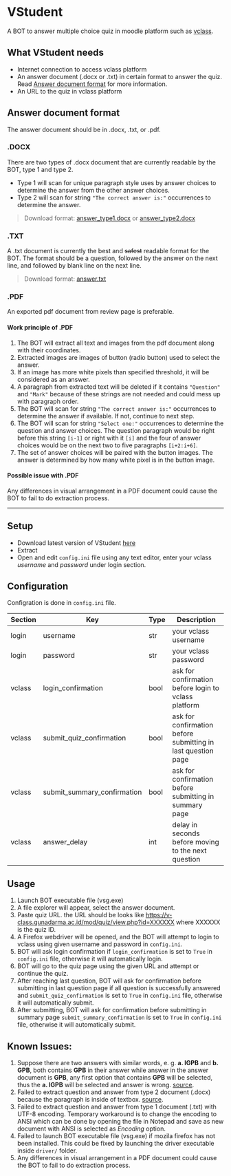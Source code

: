 # VStudent
A BOT to answer multiple choice quiz in moodle platform such as [vclass](https://v-class.gunadarma.ac.id).

## What VStudent needs
* Internet connection to access vclass platform
* An answer document (.docx or .txt) in certain format to answer the quiz. Read [Answer document format](#answer-document-format) for more information.
* An URL to the quiz in vclass platform

## Answer document format
The answer document should be in .docx, .txt, or .pdf.
### .DOCX
There are two types of .docx document that are currently readable by the BOT, type 1 and type 2.
* Type 1 will scan for unique paragraph style uses by answer choices to determine the answer from the other answer choices.
* Type 2 will scan for string `"The correct answer is:"` occurrences to determine the answer.

> Download format: [answer_type1.docx](https://docs.google.com/document/d/1-GwvMs6aSkNMY6Z2COR7HGlMhGBZqU2j/edit?usp=sharing&ouid=106238154602768730311&rtpof=true&sd=true) or [answer_type2.docx](https://docs.google.com/document/d/120Jpxo3lEEIkZEN2SIiSlxXh1xxdYgnb/edit?usp=sharing&ouid=106238154602768730311&rtpof=true&sd=true)

### .TXT
A .txt document is currently the best and ~~safest~~ readable format for the BOT. The format should be a question, followed by the answer on the next line, and followed by blank line on the next line.
> Download format: [answer.txt](https://drive.google.com/file/d/1mC8Qsa6CcodoxLC1RIfUmcUC2B7HLEN8/view?usp=sharing)

### .PDF
An exported pdf document from review page is preferable.
#### Work principle of .PDF
1. The BOT will extract all text and images from the pdf document along with their coordinates.
2. Extracted images are images of button (radio button) used to select the answer.
3. If an image has more white pixels than specified threshold, it will be considered as an answer.
4. A paragraph from extracted text will be deleted if it contains `"Question"` and `"Mark"` because of these strings are not needed and could mess up with paragraph order.
5. The BOT will scan for string `"The correct answer is:"` occurrences to determine the answer if available. If not, continue to next step.
6. The BOT will scan for string `"Select one:"` occurrences to determine the question and answer choices. The question paragraph would be right before this string `[i-1]` or right with it `[i]` and the four of answer choices would be on the next two to five paragraphs `[i+2:i+6]`.
7. The set of answer choices will be paired with the button images. The answer is determined by how many white pixel is in the button image.

#### Possible issue with .PDF
Any differences in visual arrangement in a PDF document could cause the BOT to fail to do extraction process.

---
## Setup
* Download latest version of VStudent [here](https://github.com/SonicZedt/VStudent/releases)
* Extract
* Open and edit `config.ini` file using any text editor, enter your vclass _username_ and _password_ under login section.

## Configuration
Configration is done in `config.ini` file.

| Section | Key | Type | Description  |
| ------- | --- | ---- | ------ |
| login   | username | str | your vclass username |
| login   | password | str | your vclass password |
| vclass  | login_confirmation | bool | ask for confirmation before login to vclass platform |
| vclass  | submit_quiz_confirmation | bool | ask for confirmation before submitting in last question page |
| vclass  | submit_summary_confirmation | bool | ask for confirmation before submitting in summary page |
| vclass  | answer_delay | int | delay in seconds before moving to the next question |

## Usage
1. Launch BOT executable file (vsg.exe)
2. A file explorer will appear, select the answer document.
3. Paste quiz URL. the URL should be looks like https://v-class.gunadarma.ac.id/mod/quiz/view.php?id=XXXXXX where XXXXXX is the quiz ID.
4. A Firefox webdriver will be opened, and the BOT will attempt to login to vclass using given username and password in `config.ini`.
5. BOT will ask login confirmation if `login_confirmation` is set to `True` in `config.ini` file, otherwise it will automatically login.
6. BOT will go to the quiz page using the given URL and attempt or continue the quiz.
7. After reaching last question, BOT will ask for confirmation before submitting in last question page if all question is successfully answered and `submit_quiz_confirmation` is set to `True` in `config.ini` file, otherwise it will automatically submit.
8. After submitting, BOT will ask for confirmation before submitting in summary page `submit_summary_confirmation` is set to `True` in `config.ini` file, otherwise it will automatically submit.

## Known Issues:
1. Suppose there are two answers with similar words, e. g. __a. IGPB__ and __b. GPB__, both contains __GPB__ in their answer while answer in the answer document is __GPB__, any first option that contains __GPB__ will be selected, thus the __a. IGPB__ will be selected and answer is wrong. [source](https://github.com/SonicZedt/VStudent/blob/5168a4fe80cba582bc3e0634e064bb8fa61758f2/vclass.py#L193-L195).
2. Failed to extract question and answer from type 2 document (.docx) because the paragraph is inside of textbox. [source](https://github.com/SonicZedt/VStudent/blob/5168a4fe80cba582bc3e0634e064bb8fa61758f2/answer.py#L69-L72).
3. Failed to extract question and answer from type 1 document (.txt) with UTF-8 encoding. Temporary workaround is to change the encoding to ANSI which can be done by opening the file in Notepad and save as new document with ANSI is selected as _Encoding_ option.
4. Failed to launch BOT executable file (vsg.exe) if mozila firefox has not been installed. This could be fixed by launching the driver executable inside `driver/` folder.
5. Any differences in visual arrangement in a PDF document could cause the BOT to fail to do extraction process.